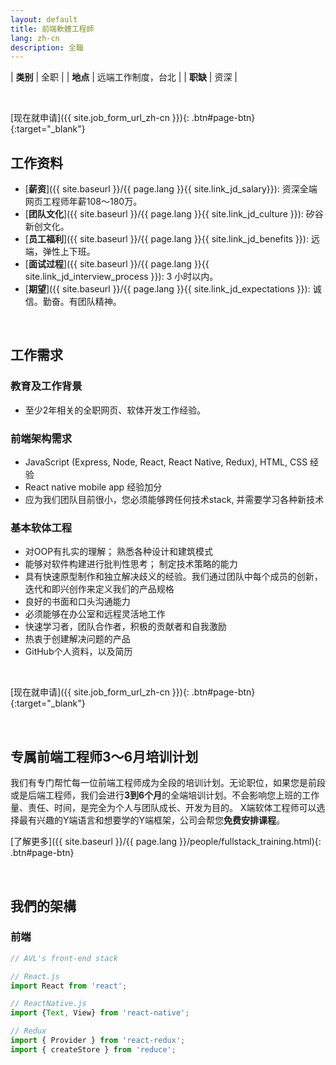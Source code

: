 ```yaml
---
layout: default
title: 前端軟體工程師
lang: zh-cn
description: 全職
---
```




| **类别** | 全职 |
| **地点** | 远端工作制度，台北 |
| **职缺** | 资深 |

<br>

[现在就申请]({{ site.job_form_url_zh-cn }}){: .btn#page-btn}{:target="_blank"}

## 工作资料
- [**薪资**]({{ site.baseurl }}/{{ page.lang }}{{ site.link_jd_salary}}): 资深全端网页工程师年薪108～180万。
- [**团队文化**]({{ site.baseurl }}/{{ page.lang }}{{ site.link_jd_culture }}): 矽谷新创文化。
- [**员工福利**]({{ site.baseurl }}/{{ page.lang }}{{ site.link_jd_benefits }}): 远端，弹性上下班。
- [**面试过程**]({{ site.baseurl }}/{{ page.lang }}{{ site.link_jd_interview_process }}): 3 小时以内。
- [**期望**]({{ site.baseurl }}/{{ page.lang }}{{ site.link_jd_expectations }}): 诚信。勤奋。有团队精神。

<br>

## 工作需求

### 教育及工作背景
- 至少2年相关的全职网页、软体开发工作经验。

### 前端架构需求
- JavaScript (Express, Node, React, React Native, Redux), HTML, CSS 经验
- React native mobile app 经验加分
- 应为我们团队目前很小，您必须能够跨任何技术stack, 并需要学习各种新技术

### 基本软体工程
- 对OOP有扎实的理解； 熟悉各种设计和建筑模式
- 能够对软件构建进行批判性思考； 制定技术策略的能力
- 具有快速原型制作和独立解决歧义的经验。我们通过团队中每个成员的创新，迭代和即兴创作来定义我们的产品规格
- 良好的书面和口头沟通能力
- 必须能够在办公室和远程灵活地工作
- 快速学习者，团队合作者，积极的贡献者和自我激励
- 热衷于创建解决问题的产品
- GitHub个人资料，以及简历

<br>

[现在就申请]({{ site.job_form_url_zh-cn }}){: .btn#page-btn}{:target="_blank"}

<br>

## 专属前端工程师3～6月培训计划

我们有专门帮忙每一位前端工程师成为全段的培训计划。无论职位，如果您是前段或是后端工程师，我们会进行**3到6个月**的全端培训计划。不会影响您上班的工作量、责任、时间，是完全为个人与团队成长、开发为目的。 X端软体工程师可以选择最有兴趣的Y端语言和想要学的Y端框架，公司会帮您**免费安排课程**。

[了解更多]({{ site.baseurl }}/{{ page.lang }}/people/fullstack_training.html){: .btn#page-btn}

<br>

## 我們的架構

### 前端
```javascript
// AVL's front-end stack

// React.js
import React from 'react';

// ReactNative.js
import {Text, View} from 'react-native';

// Redux
import { Provider } from 'react-redux';
import { createStore } from 'reduce';
```

